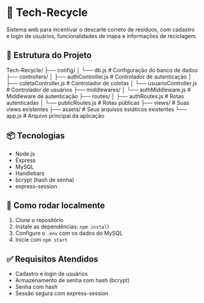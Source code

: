 # 🌱 Tech-Recycle

Sistema web para incentivar o descarte correto de resíduos, com cadastro e login de usuários, funcionalidades de mapa e informações de reciclagem.

## 📁 Estrutura do Projeto

Tech-Recycle/
├── config/
│ └── db.js # Configuração do banco de dados
├── controllers/
│ ├── authController.js # Controlador de autenticação
│ ├── coletaController.js # Controlador de coletas
│ └── usuarioController.js # Controlador de usuários
├── middlewares/
│ └── authMiddleware.js # Middleware de autenticação
├── routes/
│ ├── authRoutes.js # Rotas autenticadas
│ └── publicRoutes.js # Rotas públicas
├── views/ # Suas views existentes
├── assets/ # Seus arquivos estáticos existentes
└── app.js # Arquivo principal da aplicação

## 📦 Tecnologias

- Node.js
- Express
- MySQL
- Handlebars
- bcrypt (hash de senha)
- express-session

## 🚀 Como rodar localmente

1. Clone o repositório
2. Instale as dependências: `npm install`
3. Configure o `.env` com os dados do MySQL
4. Inicie com `npm start`

## ✅ Requisitos Atendidos

- Cadastro e login de usuários
- Armazenamento de senha com hash (bcrypt)
- Senha com hash
- Sessão segura com express-session
